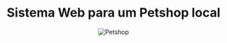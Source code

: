 <div align="center"><h1>Sistema Web para um Petshop local</h1></div>


<div align="center"><img src="https://i.ibb.co/FV1N8N6/petshop.png" alt="Petshop" border="0"/></div>
